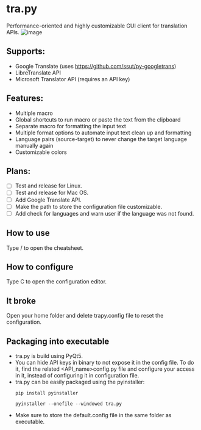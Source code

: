 # tra.py
Performance-oriented and highly customizable GUI client for translation APIs.
![image](https://user-images.githubusercontent.com/89310925/152538329-04a351ec-76e3-4f64-a4cd-f26cf374c20c.png)

## Supports:
- Google Translate (uses https://github.com/ssut/py-googletrans)
- LibreTranslate API
- Microsoft Translator API (requires an API key)

## Features:
- Multiple macro
- Global shortcuts to run macro or paste the text from the clipboard
- Separate macro for formatting the input text
- Multiple format options to automate input text clean up and formatting
- Language pairs (source-target) to never change the target language manually again
- Customizable colors

## Plans:
- [ ] Test and release for Linux.
- [ ] Test and release for Mac OS.
- [ ] Add Google Translate API.
- [ ] Make the path to store the configuration file customizable.
- [ ] Add check for languages and warn user if the language was not found.

## How to use
Type / to open the cheatsheet.

## How to configure
Type C to open the configuration editor.

## It broke
Open your home folder and delete trapy.config file to reset the configuration.

## Packaging into executable
- tra.py is build using PyQt5.
- You can hide API keys in binary to not expose it in the config file. To do it, find the related <API_name>config.py file and configure your access in it, instead of configuring it in configuration file.
- tra.py can be easily packaged using the pyinstaller:
  ```
  pip install pyinstaller
  ```
  ```
  pyinstaller --onefile --windowed tra.py
  ```
- Make sure to store the default.config file in the same folder as executable.
